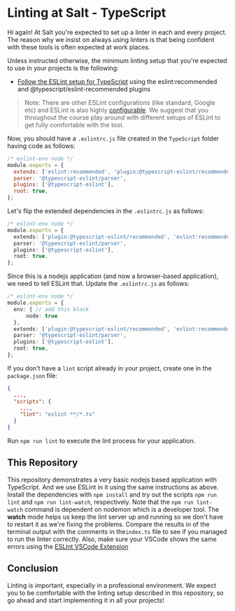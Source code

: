 # Linting at Salt - TypeScript

Hi again! At Salt you're expected to set up a linter in each and every project. The reason why we insist on always using linters is that being confident with these tools is often expected at work places.

Unless instructed otherwise, the minimum linting setup that you're expected to use in your projects is the following:

- [Follow the ESLint setup for TypeScript](https://typescript-eslint.io/getting-started/) using the eslint:recommended and @typescript/eslint-recommended plugins

> Note: There are other ESLint configurations (like standard, Google etc) and ESLint is also highly [configurable](https://eslint.org/docs/user-guide/configuring). We suggest that you throughout the course play around with different setups of ESLint to get fully comfortable with the tool.

Now, you should have a `.eslintrc.js` file created in the `TypeScript` folder having code as follows:
```js
/* eslint-env node */
module.exports = {
  extends: ['eslint:recommended', 'plugin:@typescript-eslint/recommended'],
  parser: '@typescript-eslint/parser',
  plugins: ['@typescript-eslint'],
  root: true,
};
```

Let's flip the extended dependencies in the `.eslintrc.js` as follows:

```ts
/* eslint-env node */
module.exports = {
  extends: ['plugin:@typescript-eslint/recommended', 'eslint:recommended'], // <-- we changed this
  parser: '@typescript-eslint/parser',
  plugins: ['@typescript-eslint'],
  root: true,
};
```

Since this is a nodejs application (and now a browser-based application), we need to tell ESLint that. Update the `.eslintrc.js` as follows:
```ts
/* eslint-env node */
module.exports = {
  env: { // add this block
      node: true
  },
  extends: ['plugin:@typescript-eslint/recommended', 'eslint:recommended'],
  parser: '@typescript-eslint/parser',
  plugins: ['@typescript-eslint'],
  root: true,
};
```

If you don't have a `lint` script already in your project, create one in the `package.json` file:

```json
{
  ...,
  "scripts": {
    ...,
    "lint": "eslint **/*.ts"
  }
}
```

Run `npm run lint` to execute the lint process for your application.

## This Repository

This repository demonstrates a very basic nodejs based application with TypeScript. And we use ESLint in it using the same instructions as above. Install the dependencies with `npm install` and try out the scripts `npm run lint` and `npm run lint-watch`, respectively. Note that the `npm run lint-watch` command is dependent on nodemon which is a developer tool. The **watch** mode helps us keep the lint server up and running so we don't have to restart it as we're fixing the problems. Compare the results in of the terminal output with the comments in the`index.ts` file to see if you managed to run the linter correctly. Also, make sure your VSCode shows the same errors using the [ESLint VSCode Extension](https://marketplace.visualstudio.com/items?itemName=dbaeumer.vscode-eslint)

## Conclusion

Linting is important, especially in a professional environment. We expect you to be comfortable with the linting setup described in this repository, so go ahead and start implementing it in all your projects!
